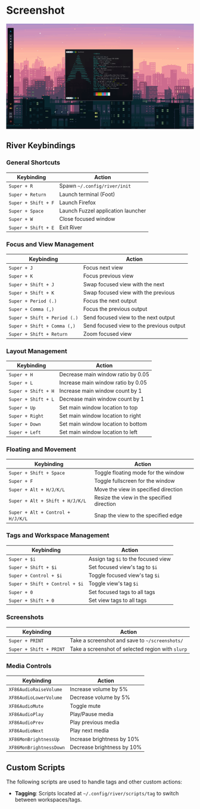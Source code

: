 # Screenshot

![Screenshot](screenshot/screenshot_2024-09-11_20-47-51.png)

## River Keybindings

### General Shortcuts
| Keybinding                     | Action                                 |
|---------------------------------|----------------------------------------|
| `Super + R`                     | Spawn `~/.config/river/init`           |
| `Super + Return`                | Launch terminal (Foot)                 |
| `Super + Shift + F`             | Launch Firefox                         |
| `Super + Space`                 | Launch Fuzzel application launcher     |
| `Super + W`                     | Close focused window                   |
| `Super + Shift + E`             | Exit River                             |

### Focus and View Management
| Keybinding                     | Action                                 |
|---------------------------------|----------------------------------------|
| `Super + J`                     | Focus next view                        |
| `Super + K`                     | Focus previous view                    |
| `Super + Shift + J`             | Swap focused view with the next        |
| `Super + Shift + K`             | Swap focused view with the previous    |
| `Super + Period (.)`            | Focus the next output                  |
| `Super + Comma (,)`             | Focus the previous output              |
| `Super + Shift + Period (.)`    | Send focused view to the next output   |
| `Super + Shift + Comma (,)`     | Send focused view to the previous output |
| `Super + Shift + Return`        | Zoom focused view                      |

### Layout Management
| Keybinding                     | Action                                 |
|---------------------------------|----------------------------------------|
| `Super + H`                     | Decrease main window ratio by 0.05     |
| `Super + L`                     | Increase main window ratio by 0.05     |
| `Super + Shift + H`             | Increase main window count by 1        |
| `Super + Shift + L`             | Decrease main window count by 1        |
| `Super + Up`                    | Set main window location to top        |
| `Super + Right`                 | Set main window location to right      |
| `Super + Down`                  | Set main window location to bottom     |
| `Super + Left`                  | Set main window location to left       |

### Floating and Movement
| Keybinding                     | Action                                 |
|---------------------------------|----------------------------------------|
| `Super + Shift + Space`         | Toggle floating mode for the window    |
| `Super + F`                     | Toggle fullscreen for the window       |
| `Super + Alt + H/J/K/L`         | Move the view in specified direction   |
| `Super + Alt + Shift + H/J/K/L` | Resize the view in the specified direction |
| `Super + Alt + Control + H/J/K/L`| Snap the view to the specified edge   |

### Tags and Workspace Management
| Keybinding                     | Action                                 |
|---------------------------------|----------------------------------------|
| `Super + $i`                    | Assign tag `$i` to the focused view    |
| `Super + Shift + $i`            | Set focused view's tag to `$i`         |
| `Super + Control + $i`          | Toggle focused view's tag `$i`         |
| `Super + Shift + Control + $i`  | Toggle view's tag `$i`                 |
| `Super + 0`                     | Set focused tags to all tags           |
| `Super + Shift + 0`             | Set view tags to all tags              |

### Screenshots
| Keybinding                     | Action                                 |
|---------------------------------|----------------------------------------|
| `Super + PRINT`                 | Take a screenshot and save to `~/screenshots/` |
| `Super + Shift + PRINT`         | Take a screenshot of selected region with `slurp` |

### Media Controls
| Keybinding                     | Action                                 |
|---------------------------------|----------------------------------------|
| `XF86AudioRaiseVolume`          | Increase volume by 5%                  |
| `XF86AudioLowerVolume`          | Decrease volume by 5%                  |
| `XF86AudioMute`                 | Toggle mute                            |
| `XF86AudioPlay`                 | Play/Pause media                       |
| `XF86AudioPrev`                 | Play previous media                    |
| `XF86AudioNext`                 | Play next media                        |
| `XF86MonBrightnessUp`           | Increase brightness by 10%             |
| `XF86MonBrightnessDown`         | Decrease brightness by 10%             |

## Custom Scripts

The following scripts are used to handle tags and other custom actions:
- **Tagging**: Scripts located at `~/.config/river/scripts/tag` to switch between workspaces/tags.
